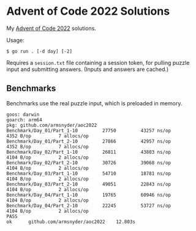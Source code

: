 # Advent of Code 2022 Solutions

My [Advent of Code 2022](https://adventofcode.com/2022) solutions.

Usage:

```
$ go run . [-d day] [-2]
```

Requires a `session.txt` file containing a session token, for pulling puzzle input and submitting
answers. (Inputs and answers are cached.)

## Benchmarks

Benchmarks use the real puzzle input, which is preloaded in memory.

<!-- BEGIN BENCHMARKS -->
```
goos: darwin
goarch: arm64
pkg: github.com/armsnyder/aoc2022
Benchmark/Day_01/Part_1-10  	   27750	     43257 ns/op	    4352 B/op	       7 allocs/op
Benchmark/Day_01/Part_2-10  	   27866	     42957 ns/op	    4352 B/op	       7 allocs/op
Benchmark/Day_02/Part_1-10  	   26811	     43803 ns/op	    4104 B/op	       2 allocs/op
Benchmark/Day_02/Part_2-10  	   30726	     39068 ns/op	    4104 B/op	       2 allocs/op
Benchmark/Day_03/Part_1-10  	   54710	     18781 ns/op	    4104 B/op	       2 allocs/op
Benchmark/Day_03/Part_2-10  	   49051	     22843 ns/op	    4104 B/op	       2 allocs/op
Benchmark/Day_04/Part_1-10  	   19765	     60946 ns/op	    4104 B/op	       2 allocs/op
Benchmark/Day_04/Part_2-10  	   22245	     53727 ns/op	    4104 B/op	       2 allocs/op
PASS
ok  	github.com/armsnyder/aoc2022	12.803s
```
<!-- END BENCHMARKS -->

